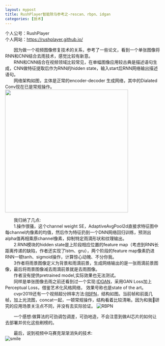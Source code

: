 ```yaml
---
layout: mypost
title: RushPlayer智能除马参考之-rescan、rbpn、idgan
categories: [技术]
---
```

个人公号：RushPlayer  
个人网站：https://rushplayer.github.io/

&emsp;&emsp;因为做一个视频图像修复技术的关系，参考了一些论文，看到一个单张图像将RNN和CNN结合去雨技术，感觉比较有新意。  
&emsp;&emsp;RNN和CNN结合在视频领域比较常见，在单幅图像应用较古典是描述语句生成，CNN做特征提取后作为RNN的hidden state，输入start后RNN网络输出描述语句。  
&emsp;&emsp;网络架构如图，主体是正常的encoder-decoder 生成网络，其中的Dialated Conv现在已是常规操作。  
<img src="https://i.loli.net/2019/08/05/M3vz7ITLfBy6mwr.jpg" width="400px" />

&emsp;&emsp;我归纳了几点:  
&emsp;&emsp;1.操作很骚，这个channel weight SE，AdaptiveAvgPool2d直接求特征图中每channel内像素的均值，然后作为特征扔到一个DNN网络回归训练，预测出alpha值再相乘原channel像素，抑制特定雨滴形状和纹理输出。  
&emsp;&emsp;2.RNN模块的hidden state是上阶段相应位置的feature map（考虑到RNN长距离传递的缺陷，作者还实现了lstm、gru），两个阶段的feature map像素扔进RNN一顿tanh、sigmoid操作，计算惊心动魄、不分你我。  
&emsp;&emsp;3作者将雨景图像定义为背景和雨滴前景，生成网络输出的是一张雨滴前景图像，最后将雨景图像减去雨滴前景就是去雨图像。    
&emsp;&emsp;作者没有提供pretrained model,实际效果也无法测试。  
&emsp;&emsp;同样是单张图像去雨之前还看到过一个实现:[IDGAN](https://github.com/hezhangsprinter/ID-CGAN/tree/master/IDCGAN)，采用GAN Loss加上Perceptual Loss，借鉴艺术化风格网络， 效果号称也是state of the art。  
&emsp;&emsp;cvpr2019还有一个视频超分辨率方法:[RBPN](https://alterzero.github.io/projects/RBPN.html)，结构如图。当前帧和前面几帧，加上光流图，concat一起，一顿常规操作，结构看着比较清晰。因为和我研究的应用场景关注点不同，并没有去实际验证。
![RBPN](https://i.loli.net/2019/08/05/YrqpcjmCHVk8EKd.png)  

&emsp;&emsp;一个感想:做算法的可劲调包调差，可劲地造，不会注意到做AI芯片的如何让去部署并优化这些刷榜的。  

&emsp;&emsp;最后，说到视频中马赛克渐渐消失的技术:   
![smile](https://i.loli.net/2019/08/05/O3jCNYH4qwgSMIc.gif)